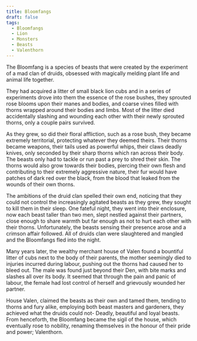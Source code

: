 ```yaml
---
title: Bloomfangs
draft: false
tags:
  - Bloomfangs
  - Lion
  - Monsters
  - Beasts
  - Valenthorn
---
```

The Bloomfang is a species of beasts that were created by the experiment of a mad clan of druids, obsessed with magically melding plant life and animal life together.

They had acquired a litter of small black lion cubs and in a series of experiments drove into them the essence of the rose bushes, they sprouted rose blooms upon their manes and bodies, and coarse vines filled with thorns wrapped around their bodies and limbs. Most of the litter died accidentally slashing and wounding each other with their newly sprouted thorns, only a couple pairs survived.

As they grew, so did their floral affliction, such as a rose bush, they became extremely territorial, protecting whatever they deemed theirs. Their thorns became weapons, their tails used as powerful whips, their claws deadly knives, only seconded by their sharp thorns which ran across their body. The beasts only had to tackle or run past a prey to shred their skin. The thorns would also grow towards their bodies, piercing their own flesh and contributing to their extremely aggressive nature, their fur would have patches of dark red over the black, from the blood that leaked from the wounds of their own thorns.

The ambitions of the druid clan spelled their own end, noticing that they could not control the increasingly agitated beasts as they grew, they sought to kill them in their sleep. One fateful night, they went into their enclosure, now each beast taller than two men, slept nestled against their partners, close enough to share warmth but far enough as not to hurt each other with their thorns. Unfortunately, the beasts sensing their presence arose and a crimson affair followed. All of druids clan were slaughtered and mangled and the Bloomfangs fled into the night.

Many years later, the wealthy merchant house of Valen found a bountiful litter of cubs next to the body of their parents, the mother seemingly died to injuries incurred during labour, pushing out the thorns had caused her to bleed out. The male was found just beyond their Den, with bite marks and slashes all over its body. It seemed that through the pain and panic of labour, the female had lost control of herself and grievously wounded her partner.

House Valen, claimed the beasts as their own and tamed them, tending to thorns and fury alike, employing both beast masters and gardeners, they achieved what the druids could not- Deadly, beautiful and loyal beasts. From henceforth, the Bloomfang became the sigil of the house, which eventually rose to nobility, renaming themselves in the honour of their pride and power; Valenthorn.

